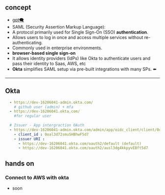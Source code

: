 ## concept
- [gpt🗨️](https://chatgpt.com/c/674f757c-65ac-800d-915f-37f764adb69d)
- SAML (Security Assertion Markup Language):
- A protocol primarily used for Single Sign-On (SSO) **authentication**.
- Allows users to log in once and access multiple services without re-authenticating.
- Commonly used in enterprise environments.
- **browser-based single sign-on**
- It allows identity providers (IdPs) like Okta to authenticate users and pass their identity to Saas, AWS, etc
- **Okta** simplifies SAML setup via pre-built integrations with many SPs. ⬅️

---
## Okta
```yaml
  - https://dev-16206041-admin.okta.com/ 
    # github user (admin) + mfa
  - https://dev-16206041.okta.com/ 
    #for regular user
  
  # Issuer - App intergraction OAuth
  - https://dev-16206041-admin.okta.com/admin/app/oidc_client/client/0oal3d72smuSHBhwF5d7#tab-general
    - client_id : 0oal3d72smuSHBhwF5d7
    - issuer URI :
      - https://dev-16206041.okta.com/oauth2/default (default)
      - https://dev-16206041.okta.com/oauth2/ausl3dg4kkpyvEBft5d7
```

## hands on
### Connect to AWS with okta
- soon